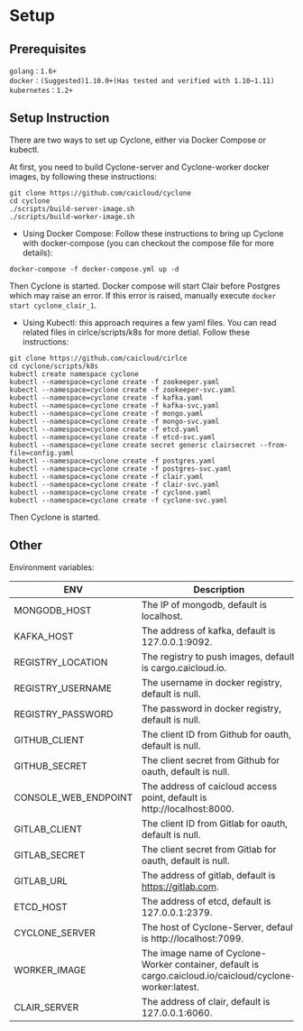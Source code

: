 # Setup

## Prerequisites

```
golang：1.6+
docker：(Suggested)1.10.0+(Has tested and verified with 1.10~1.11)
kubernetes：1.2+
```

## Setup Instruction

There are two ways to set up Cyclone, either via Docker Compose or kubectl.

At first, you need to build Cyclone-server and Cyclone-worker docker images, by following these instructions: 

```
git clone https://github.com/caicloud/cyclone
cd cyclone
./scripts/build-server-image.sh
./scripts/build-worker-image.sh
```

- Using Docker Compose: Follow these instructions to bring up Cyclone with docker-compose (you can checkout the compose file for more details):

```
docker-compose -f docker-compose.yml up -d
```

Then Cyclone is started. Docker compose will start Clair before Postgres which may raise an error. If this error is raised, manually execute `docker start cyclone_clair_1`.

- Using Kubectl: this approach requires a few yaml files. You can read related files in cirlce/scripts/k8s for more detial. Follow these instructions:

```
git clone https://github.com/caicloud/cirlce
cd cyclone/scripts/k8s
kubectl create namespace cyclone
kubectl --namespace=cyclone create -f zookeeper.yaml
kubectl --namespace=cyclone create -f zookeeper-svc.yaml
kubectl --namespace=cyclone create -f kafka.yaml
kubectl --namespace=cyclone create -f kafka-svc.yaml
kubectl --namespace=cyclone create -f mongo.yaml
kubectl --namespace=cyclone create -f mongo-svc.yaml
kubectl --namespace=cyclone create -f etcd.yaml
kubectl --namespace=cyclone create -f etcd-svc.yaml
kubectl --namespace=cyclone create secret generic clairsecret --from-file=config.yaml
kubectl --namespace=cyclone create -f postgres.yaml
kubectl --namespace=cyclone create -f postgres-svc.yaml
kubectl --namespace=cyclone create -f clair.yaml
kubectl --namespace=cyclone create -f clair-svc.yaml
kubectl --namespace=cyclone create -f cyclone.yaml
kubectl --namespace=cyclone create -f cyclone-svc.yaml
```

Then Cyclone is started.

## Other

Environment variables: 

| ENV                  | Description                              |
| -------------------- | ---------------------------------------- |
| MONGODB_HOST         | The IP of mongodb, default is localhost. |
| KAFKA_HOST           | The address of kafka, default is 127.0.0.1:9092. |
| REGISTRY_LOCATION    | The registry to push images, default is cargo.caicloud.io. |
| REGISTRY_USERNAME    | The username in docker registry, default is null. |
| REGISTRY_PASSWORD    | The password in docker registry, default is null. |
| GITHUB_CLIENT        | The client ID from Github for oauth, default is null. |
| GITHUB_SECRET        | The client secret from Github for oauth, default is null. |
| CONSOLE_WEB_ENDPOINT | The address of caicloud access point, default is http://localhost:8000. |
| GITLAB_CLIENT        | The client ID from Gitlab for oauth, default is null. |
| GITLAB_SECRET        | The client secret from Gitlab for oauth, default is null. |
| GITLAB_URL           | The address of gitlab, default is https://gitlab.com. |
| ETCD_HOST            | The address of etcd, default is 127.0.0.1:2379. |
| CYCLONE_SERVER       | The host of Cyclone-Server, default is http://localhost:7099. |
| WORKER_IMAGE         | The image name of Cyclone-Worker container, default is cargo.caicloud.io/caicloud/cyclone-worker:latest. |
| CLAIR_SERVER         | The address of clair, default is 127.0.0.1:6060. |
